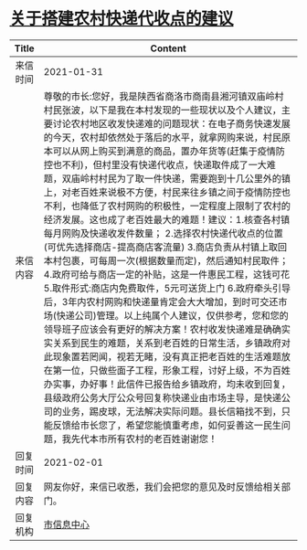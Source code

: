 # <a href="http://www.shangluo.gov.cn/zmhd/ldxxxx.jsp?urltype=leadermail.LeaderMailContentUrl&wbtreeid=1112&leadermailid=6882">关于搭建农村快递代收点的建议</a>
| Title |                                                                                                                                                                                                                                                                                                                                                               Content                                                                                                                                                                                                                                                                                                                                                               |
|:-----:|-------------------------------------------------------------------------------------------------------------------------------------------------------------------------------------------------------------------------------------------------------------------------------------------------------------------------------------------------------------------------------------------------------------------------------------------------------------------------------------------------------------------------------------------------------------------------------------------------------------------------------------------------------------------------------------------------------------------------------------|
| 来信时间  | 2021-01-31                                                                                                                                                                                                                                                                                                                                                                                                                                                                                                                                                                                                                                                                                                                          |
| 来信内容  | 尊敬的市长:您好，我是陕西省商洛市商南县湘河镇双庙岭村村民张波，以下是我在本村发现的一些现状以及个人建议，主要讨论农村地区收发快递难的问题现状：在电子商务快速发展的今天，农村却依然处于落后的水平，就拿网购来说，村民原本可以从网上购买到满意的商品，置办年货等(赶集于疫情防控也不利)，但村里没有快递代收点，快递取件成了一大难题，双庙岭村村民为了取一件快递，需要跑到十几公里外的镇上，对老百姓来说极不方便，村民来往乡镇之间于疫情防控也不利，也降低了农村网购的积极性，一定程度上限制了农村的经济发展。这也成了老百姓最大的难题！建议：1.核查各村镇每月网购及快递收发件数量； 2.选择农村快递代收点的位置(可优先选择商店-提高商店客流量) 3.商店负责从村镇上取回本村包裹，可每周一次(根据数量而定)，然后通知村民取件； 4.政府可给与商店一定的补贴，这是一件惠民工程，这钱可花 5.取件形式:商店内免费取件，5元可送货上门 6.政府牵头引导后，3年内农村网购和快递量肯定会大大增加，到时可交还市场(快递公司)管理。以上纯属个人建议，仅供参考，您和您的领导班子应该会有更好的解决方案！农村收发快递难是确确实实关系到民生的难题，关系到老百姓的日常生活，乡镇政府对此现象置若罔闻，视若无睹，没有真正把老百姓的生活难题放在第一位，只做些面子工程，形象工程，讨好上级，不为百姓办实事，办好事！此信件已报告给乡镇政府，均未收到回复，县级政府公务大厅公众号回复称快递业由市场主导，是快递公司的业务，踢皮球，无法解决实际问题。县长信箱找不到，只能反馈给市长您了，希望您能慎重考虑，如何妥善这一民生问题，我先代本市所有农村的老百姓谢谢您！ |
| 回复时间  | 2021-02-01                                                                                                                                                                                                                                                                                                                                                                                                                                                                                                                                                                                                                                                                                                                          |
| 回复内容  | 网友你好，来信已收悉，我们会把您的意见及时反馈给相关部门。                                                                                                                                                                                                                                                                                                                                                                                                                                                                                                                                                                                                                                                                                                       |
| 回复机构  | <a href="../../categories/agencies/市信息中心.md">市信息中心</a>                                                                                                                                                                                                                                                                                                                                                                                                                                                                                                                                                                                                                                                                              |